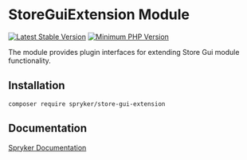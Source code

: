 # StoreGuiExtension Module
[![Latest Stable Version](https://poser.pugx.org/spryker/store-gui-extension/v/stable.svg)](https://packagist.org/packages/spryker/store-gui-extension)
[![Minimum PHP Version](https://img.shields.io/badge/php-%3E%3D%208.0-8892BF.svg)](https://php.net/)

The module provides plugin interfaces for extending Store Gui module functionality.

## Installation

```
composer require spryker/store-gui-extension
```

## Documentation

[Spryker Documentation](https://docs.spryker.com)

